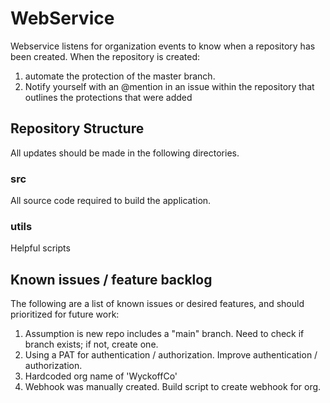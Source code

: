 # WebService

Webservice listens for organization events to know when a repository has been created. When the repository is created:

1. automate the protection of the master branch. 
2. Notify yourself with an @mention in an issue within the repository that outlines the protections that were added

## Repository Structure
All updates should be made in the following directories.

### src
All source code required to build the application.

### utils
Helpful scripts

## Known issues / feature backlog
The following are a list of known issues or desired features, and should prioritized for future work:

1. Assumption is new repo includes a "main" branch.  Need to check if branch exists; if not, create one.
2. Using a PAT for authentication / authorization.  Improve authentication / authorization.
3. Hardcoded org name of 'WyckoffCo'
4. Webhook was manually created.  Build script to create webhook for org.

